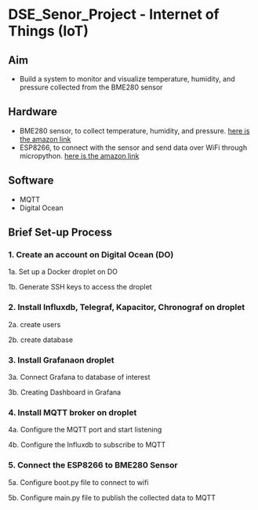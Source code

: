 # DSE_Senor_Project - Internet of Things (IoT)


 
## Aim
- Build a system to monitor and visualize temperature, humidity, and pressure collected from the BME280 sensor

## Hardware
- BME280 sensor, to collect temperature, humidity, and pressure. [here is the amazon link](https://www.amazon.com/gp/product/B07P4CWGGK/ref=ox_sc_saved_title_2?smid=AA80HCB088OD&psc=1)
- ESP8266, to connect with the sensor and send data over WiFi through micropython. [here is the amazon link](https://www.amazon.com/gp/product/B07PR9T5R5/ref=ox_sc_saved_title_4?smid=A2K4DGCC72N9AG&psc=1)



## Software
- MQTT
- Digital Ocean

## Brief Set-up Process

### 1. Create an account on Digital Ocean (DO)

  1a. Set up a Docker droplet on DO
  
  1b. Generate SSH keys to access the droplet
  
### 2. Install Influxdb, Telegraf, Kapacitor, Chronograf on droplet

  2a. create users
  
  2b. create database
  
### 3. Install Grafanaon droplet

  3a. Connect Grafana to database of interest
  
  3b. Creating Dashboard in Grafana
  
### 4. Install MQTT broker on droplet

  4a. Configure the MQTT port and start listening
  
  4b. Configure the Influxdb to subscribe to MQTT
  
### 5. Connect the ESP8266 to BME280 Sensor
  5a. Configure boot.py file to connect to wifi
  
  5b. Configure main.py file to publish the collected data to MQTT
